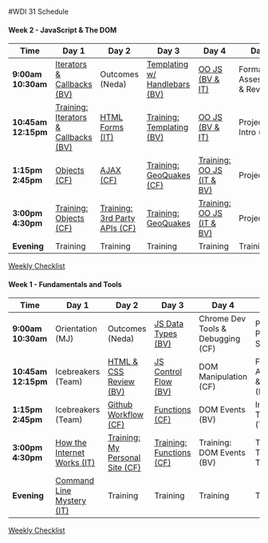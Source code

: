 #WDI 31 Schedule

#### Week 2 - JavaScript & The DOM

 Time | Day 1 |  Day 2 | Day 3| Day 4 | Day 5|
----- | ----- | ------ | ---- | ----- | ---- |
 **9:00am <br> 10:30am** | [Iterators & Callbacks (BV) ][1A] |  Outcomes (Neda) | [Templating w/ Handlebars (BV)][3A] | [OO JS (BV & IT)][4A] | Formative Assessment & Review
 **10:45am <br> 12:15pm** | [Training: Iterators & Callbacks (BV) ][1B] | [HTML Forms (IT)][2B] | [Training: Templating (BV)][3B] | [OO JS (BV & IT)][4B] | Project 0 Intro (BV) 
 **1:15pm <br> 2:45pm** | [Objects (CF)][1C] |  [AJAX (CF)][2C] | [Training: GeoQuakes (CF) ][3C] | [Training: OO JS (IT & BV)][4C] | Project 0
**3:00pm <br> 4:30pm** | [Training: Objects (CF)][1D] | [Training: 3rd Party APIs (CF)][2D] | [Training: GeoQuakes][3D] | [Training: OO JS (IT & BV) ][4D] | Project 0     
**Evening** | Training | Training | Training  | Training | Training


[1A]: # "..."
[1B]: # "..."
[1C]: # "..."
[1D]: # "..."
[1E]: # "..."

[2A]: # "..."
[2B]: # "..."
[2C]: # "..."
[2D]: # "..."

[3A]: # "..."
[3B]: # "..."
[3C]: # "..."
[3D]: # "..."

[4A]: # "..."
[4B]: # "..."
[4C]: # "..."
[4D]: # "..."

[5A]: # "..."
[5B]: # "..."
[5C]: # "..."
[5D]: # "..."

[Weekly Checklist](#)


#### Week 1 - Fundamentals and Tools

 Time | Day 1 |  Day 2 | Day 3| Day 4 | Day 5|
----- | ----- | ------ | ---- | ----- | ---- |
 **9:00am <br> 10:30am** | Orientation (MJ) |  Outcomes (Neda) | [JS Data Types (BV)][3A] | Chrome Dev Tools & Debugging (CF) | Personal Projects Show & Tell
 **10:45am <br> 12:15pm** | Icebreakers (Team) | [HTML & CSS Review (BV)][2B] | [JS Control Flow (BV)][3B] | DOM Manipulation (CF) | Formative Assessment & Review (IT)
 **1:15pm <br> 2:45pm** | Icebreakers (Team) |  [Github Workflow (CF)][2C] | [Functions (CF)][3C] | DOM Events (BV) | Intro Tic Tac Toe (Team)
**3:00pm <br> 4:30pm** | [How the Internet Works (IT)][1D] | [Training: My Personal Site (CF)][2D] | [Training: Functions (CF)][3D] | Training: DOM Events (BV) | Training: Tic-Tac-Toe (Team)       
**Evening** | [Command Line Mystery (IT)][1E] | Training | Training  | Training | Training


[1A]: # "..."
[1B]: # "..."
[1C]: # "..."
[1D]: https://github.com/sf-wdi-31/how-the-internet-works "How the Internet Works"
[1E]: https://github.com/sf-wdi-31/clmystery "Command Line Mystery"

[2A]: # "..."
[2B]: https://github.com/sf-wdi-31/html-css-review "..."
[2C]: https://github.com/sf-wdi-31/git-github "..."
[2D]: https://github.com/sf-wdi-31/personal-portfolio "..."

[3A]: https://github.com/sf-wdi-31/js-data-types "..."
[3B]: https://github.com/sf-wdi-31/js-control-flow "..."
[3C]: https://github.com/sf-wdi-31/js-functions "..."
[3D]: https://github.com/sf-wdi-31/functions-training "..."

[4A]: # "..."
[4B]: # "..."
[4C]: # "..."
[4D]: # "..."

[5A]: # "..."
[5B]: # "..."
[5C]: # "..."
[5D]: # "..."

[Weekly Checklist](https://gist.github.com/iliastsangaris/06075d30e594630c95ee2b46ea35ec13)
